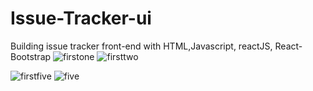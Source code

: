 # Issue-Tracker-ui
Building issue tracker front-end with HTML,Javascript, reactJS, React-Bootstrap
![firstone](https://user-images.githubusercontent.com/46874519/126948820-eb411caa-8cf7-40ba-98e2-091b0e34aeb3.png)
![firsttwo](https://user-images.githubusercontent.com/46874519/126950072-a98920df-6918-4286-8d66-155a7911574e.png)

![firstfive](https://user-images.githubusercontent.com/46874519/126950258-1b8dfd9f-7496-45ed-857a-20a2d529e5bb.png)
![five](https://user-images.githubusercontent.com/46874519/126950384-982eb506-c9da-471c-857b-22d3f97dcc44.png)
